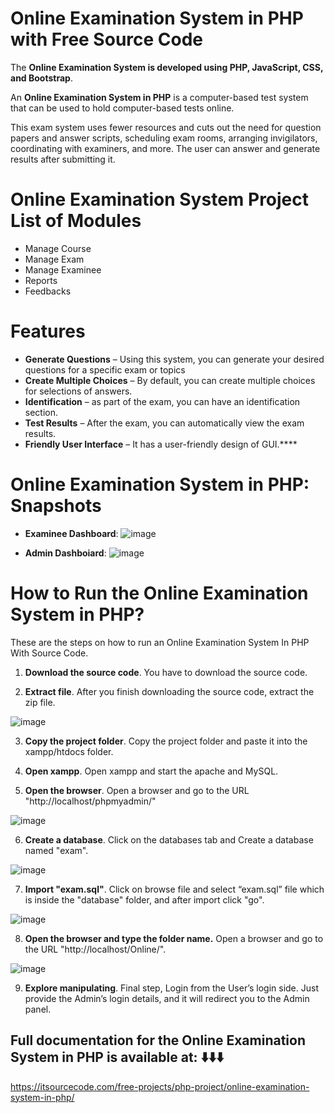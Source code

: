 # Online Examination System in PHP with Free Source Code
The **Online Examination System is developed using PHP, JavaScript, CSS, and Bootstrap**.

An **Online Examination System in PHP** is a computer-based test system that can be used to hold computer-based tests online.

This exam system uses fewer resources and cuts out the need for question papers and answer scripts, scheduling exam rooms, arranging invigilators, coordinating with examiners, and more.
The user can answer and generate results after submitting it.

# Online Examination System Project List of Modules
* Manage Course
* Manage Exam
* Manage Examinee
* Reports
* Feedbacks

#  Features
* **Generate Questions** – Using this system, you can generate your desired questions for a specific exam or topics
* **Create Multiple Choices** – By default, you can create multiple choices for selections of answers.
* **Identification** – as part of the exam, you can have an identification section.
* **Test Results** – After the exam, you can automatically view the exam results.
* **Friendly User Interface** – It has a user-friendly design of GUI.****

# Online Examination System in PHP: Snapshots
* **Examinee Dashboard**:
![image](https://github.com/user-attachments/assets/656afeab-f33a-4a97-aacc-0d6eda990d3d)


* **Admin Dashboiard**:
![image](https://github.com/user-attachments/assets/0df54b7a-7857-41bf-ba89-6f940ee79f77)

# How to Run the Online Examination System in PHP?
These are the steps on how to run an Online Examination System In PHP With Source Code.

1. **Download the source code**.
You have to download the source code.

2. **Extract file**.
After you finish downloading the source code, extract the zip file.

![image](https://github.com/user-attachments/assets/3c034173-1321-467f-be01-c2e08bb1c7e4)

3. **Copy the project folder**.
Copy the project folder and paste it into the xampp/htdocs folder.

4. **Open xampp**.
Open xampp and start the apache and MySQL.

5. **Open the browser**.
Open a browser and go to the URL "http://localhost/phpmyadmin/"

![image](https://github.com/user-attachments/assets/98716c25-ca2e-43b2-970b-14d7f8996b99)

6. **Create a database**.
Click on the databases tab and Create a database named "exam".

![image](https://github.com/user-attachments/assets/f02fa0db-a5d8-4b3a-8148-92641d10bd8d)


7. **Import "exam.sql"**.
Click on browse file and select “exam.sql” file which is inside the "database" folder, and after import click "go".

![image](https://github.com/user-attachments/assets/6999d568-501c-4878-96e9-28a79f7010ef)

8. **Open the browser and type the folder name.**
Open a browser and go to the URL "http://localhost/Online/".

![image](https://github.com/user-attachments/assets/5cd3fef2-a2e5-4011-9533-573e8841d1bb)

9. **Explore manipulating**.
Final step, Login from the User’s login side. Just provide the Admin’s login details, and it will redirect you to the Admin panel.

## Full documentation for the Online Examination System in PHP is available at: ⬇️⬇️⬇️
https://itsourcecode.com/free-projects/php-project/online-examination-system-in-php/




